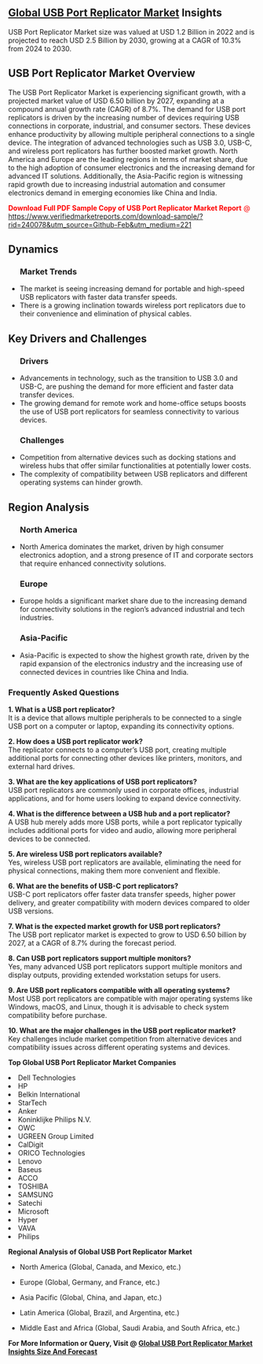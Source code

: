 <h2><a href="https://www.verifiedmarketreports.com/download-sample/?rid=240078&amp;utm_source=Github&amp;utm_medium=221" target="_blank">Global USB Port Replicator Market</a> Insights</h2><p>USB Port Replicator Market size was valued at USD 1.2 Billion in 2022 and is projected to reach USD 2.5 Billion by 2030, growing at a CAGR of 10.3% from 2024 to 2030.</p><p> <h2>USB Port Replicator Market Overview</h2> <p>The USB Port Replicator Market is experiencing significant growth, with a projected market value of USD 6.50 billion by 2027, expanding at a compound annual growth rate (CAGR) of 8.7%. The demand for USB port replicators is driven by the increasing number of devices requiring USB connections in corporate, industrial, and consumer sectors. These devices enhance productivity by allowing multiple peripheral connections to a single device. The integration of advanced technologies such as USB 3.0, USB-C, and wireless port replicators has further boosted market growth. North America and Europe are the leading regions in terms of market share, due to the high adoption of consumer electronics and the increasing demand for advanced IT solutions. Additionally, the Asia-Pacific region is witnessing rapid growth due to increasing industrial automation and consumer electronics demand in emerging economies like China and India.</p> <p><p><span class=""><span style="color: #ff0000;"><strong>Download Full PDF Sample Copy of USB Port Replicator Market Report</strong> @ </span><a href="https://www.verifiedmarketreports.com/download-sample/?rid=240078&amp;utm_source=Github-Feb&amp;utm_medium=221" target="_blank">https://www.verifiedmarketreports.com/download-sample/?rid=240078&amp;utm_source=Github-Feb&amp;utm_medium=221</a></span></p></p> <h2>Dynamics</h2> <ul> <h3>Market Trends</h3> <li>The market is seeing increasing demand for portable and high-speed USB replicators with faster data transfer speeds.</li> <li>There is a growing inclination towards wireless port replicators due to their convenience and elimination of physical cables.</li> </ul> <h2>Key Drivers and Challenges</h2> <ul> <h3>Drivers</h3> <li>Advancements in technology, such as the transition to USB 3.0 and USB-C, are pushing the demand for more efficient and faster data transfer devices.</li> <li>The growing demand for remote work and home-office setups boosts the use of USB port replicators for seamless connectivity to various devices.</li> <h3>Challenges</h3> <li>Competition from alternative devices such as docking stations and wireless hubs that offer similar functionalities at potentially lower costs.</li> <li>The complexity of compatibility between USB replicators and different operating systems can hinder growth.</li> </ul> <h2>Region Analysis</h2> <ul> <h3>North America</h3> <li>North America dominates the market, driven by high consumer electronics adoption, and a strong presence of IT and corporate sectors that require enhanced connectivity solutions.</li> <h3>Europe</h3> <li>Europe holds a significant market share due to the increasing demand for connectivity solutions in the region’s advanced industrial and tech industries.</li> <h3>Asia-Pacific</h3> <li>Asia-Pacific is expected to show the highest growth rate, driven by the rapid expansion of the electronics industry and the increasing use of connected devices in countries like China and India.</li> </ul> <h3>Frequently Asked Questions</h3> <p><strong>1. What is a USB port replicator?</strong><br>It is a device that allows multiple peripherals to be connected to a single USB port on a computer or laptop, expanding its connectivity options.</p> <p><strong>2. How does a USB port replicator work?</strong><br>The replicator connects to a computer’s USB port, creating multiple additional ports for connecting other devices like printers, monitors, and external hard drives.</p> <p><strong>3. What are the key applications of USB port replicators?</strong><br>USB port replicators are commonly used in corporate offices, industrial applications, and for home users looking to expand device connectivity.</p> <p><strong>4. What is the difference between a USB hub and a port replicator?</strong><br>A USB hub merely adds more USB ports, while a port replicator typically includes additional ports for video and audio, allowing more peripheral devices to be connected.</p> <p><strong>5. Are wireless USB port replicators available?</strong><br>Yes, wireless USB port replicators are available, eliminating the need for physical connections, making them more convenient and flexible.</p> <p><strong>6. What are the benefits of USB-C port replicators?</strong><br>USB-C port replicators offer faster data transfer speeds, higher power delivery, and greater compatibility with modern devices compared to older USB versions.</p> <p><strong>7. What is the expected market growth for USB port replicators?</strong><br>The USB port replicator market is expected to grow to USD 6.50 billion by 2027, at a CAGR of 8.7% during the forecast period.</p> <p><strong>8. Can USB port replicators support multiple monitors?</strong><br>Yes, many advanced USB port replicators support multiple monitors and display outputs, providing extended workstation setups for users.</p> <p><strong>9. Are USB port replicators compatible with all operating systems?</strong><br>Most USB port replicators are compatible with major operating systems like Windows, macOS, and Linux, though it is advisable to check system compatibility before purchase.</p> <p><strong>10. What are the major challenges in the USB port replicator market?</strong><br>Key challenges include market competition from alternative devices and compatibility issues across different operating systems and devices.</p> </p><p><strong>Top Global USB Port Replicator Market Companies</strong></p><div data-test-id=""><p><li>Dell Technologies</li><li> HP</li><li> Belkin International</li><li> StarTech</li><li> Anker</li><li> Koninklijke Philips N.V.</li><li> OWC</li><li> UGREEN Group Limited</li><li> CalDigit</li><li> ORICO Technologies</li><li> Lenovo</li><li> Baseus</li><li> ACCO</li><li> TOSHIBA</li><li> SAMSUNG</li><li> Satechi</li><li> Microsoft</li><li> Hyper</li><li> VAVA</li><li> Philips</li></p><div><strong>Regional Analysis of&nbsp;Global USB Port Replicator Market</strong></div><ul><li dir="ltr"><p dir="ltr">North America&nbsp;(Global, Canada, and Mexico, etc.)</p></li><li dir="ltr"><p dir="ltr">Europe (Global, Germany, and France, etc.)</p></li><li dir="ltr"><p dir="ltr">Asia Pacific&nbsp;(Global, China, and Japan, etc.)</p></li><li dir="ltr"><p dir="ltr">Latin America&nbsp;(Global, Brazil, and Argentina, etc.)</p></li><li dir="ltr">Middle East and Africa&nbsp;(Global, Saudi Arabia, and South Africa, etc.)</li></ul><p><strong>For More Information or Query, Visit @&nbsp;</strong><strong><a href="https://www.verifiedmarketreports.com/product/usb-port-replicator-market/?utm_source=Github&amp;utm_medium=221" target="_blank">Global USB Port Replicator Market Insights Size And Forecast</a></strong></p></div>
